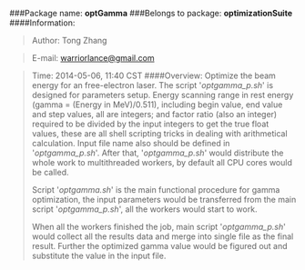 ###Package name: **optGamma**
###Belongs to package: **optimizationSuite**
####Information:
> Author: Tong Zhang

> E-mail: warriorlance@gmail.com

> Time:   2014-05-06, 11:40 CST 
####Overview:
>	Optimize the beam energy for an free-electron laser. The script
>	'*optgamma_p.sh*' is designed for parameters setup. Energy 
>	scanning range in rest energy (gamma = (Energy in MeV)/0.511),
>	including begin value, end value and step values, all are integers;
>	and factor ratio (also an integer) required to be divided by the 
>	input integers to get the true float values, these are all shell
>	scripting tricks in dealing with arithmetical calculation. 
>	Input file name also should be defined in '*optgamma_p.sh*'.
>	After that, '*optgamma_p.sh*' would distribute the whole work
>	to multithreaded workers, by default all CPU cores would be called.
>
>	Script '*optgamma.sh*' is the main functional procedure for 
>	gamma optimization, the input parameters would be transferred from
>	the main script '*optgamma_p.sh*', all the workers would start
>	to work.
>
>	When all the workers finished the job, main script '*optgamma_p.sh*'
>	would collect all the results data and merge into single file as the
>	final result. Further the optimized gamma value would be figured out
>	and substitute the value in the input file.

